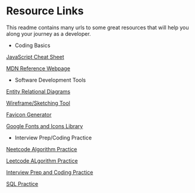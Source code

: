 # Resource Links

This readme contains many urls to some great resources that will help you along your journey as a developer.

- Coding Basics

[JavaScript Cheat Sheet](https://websitesetup.org/wp-content/uploads/2020/09/Javascript-Cheat-Sheet.pdf)

[MDN Reference Webpage](https://developer.mozilla.org/en-US/docs/Web#web_technology_references)

- Software Development Tools

[Entity Relational Diagrams](https://app.diagrams.net/)

[Wireframe/Sketching Tool](https://excalidraw.com/)

[Favicon Generator](https://favicon.io/favicon-converter/)

[Google Fonts and Icons Library](https://fonts.google.com/?icon.style=Two+tone&icon.set=Material+Icons)

- Interview Prep/Coding Practice

[Neetcode Algorithm Practice](https://neetcode.io/)

[Leetcode ALgorithm Practice](https://leetcode.com/)

[Interview Prep and Coding Practice](https://www.hackerrank.com/)

[SQL Practice](https://www.sql-practice.com/)
